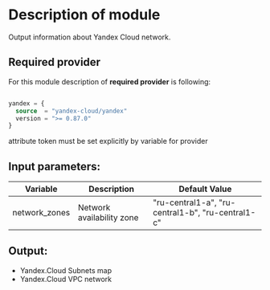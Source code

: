 # Description of module

Output information about Yandex Cloud network.

## Required provider

For this module description of **required provider** is following:

```terraform

yandex = {
  source  = "yandex-cloud/yandex"
  version = ">= 0.87.0"
}
```

attribute token must be set explicitly by variable for provider

## Input parameters:

| Variable      | Description               | Default Value                                     |
|---------------|---------------------------|---------------------------------------------------|
| network_zones | Network availability zone | "ru-central1-a", "ru-central1-b", "ru-central1-c" |

## Output:

* Yandex.Cloud Subnets map
* Yandex.Cloud VPC network
